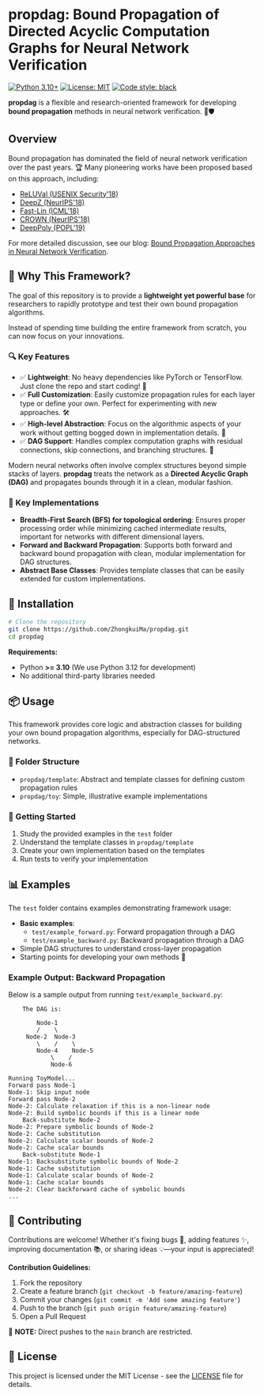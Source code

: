 # propdag: Bound Propagation of Directed Acyclic Computation Graphs for Neural Network Verification

[![Python 3.10+](https://img.shields.io/badge/python-3.10+-blue.svg)](https://www.python.org/downloads/)
[![License: MIT](https://img.shields.io/badge/License-MIT-yellow.svg)](https://opensource.org/licenses/MIT)
[![Code style: black](https://img.shields.io/badge/code%20style-black-000000.svg)](https://github.com/psf/black)


**propdag** is a flexible and research-oriented framework for developing **bound propagation** methods in neural network verification. 🧠🛡️

## Overview

Bound propagation has dominated the field of neural network verification over the past years. 🏆 Many pioneering works have been proposed based on this approach, including:
- [ReLUVal (USENIX Security'18)](https://www.usenix.org/conference/usenixsecurity18/presentation/wang-shiqi)
- [DeepZ (NeurIPS'18)](https://proceedings.neurips.cc/paper_files/paper/2018/hash/f2f446980d8e971ef3da97af089481c3-Abstract.html)
- [Fast-Lin (ICML'18)](https://proceedings.mlr.press/v80/weng18a.html)
- [CROWN (NeurIPS'18)](https://proceedings.neurips.cc/paper/2018/hash/d04863f100d59b3eb688a11f95b0ae60-Abstract.html)
- [DeepPoly (POPL'19)](https://dl.acm.org/doi/abs/10.1145/3290354)

For more detailed discussion, see our blog: [Bound Propagation Approaches in Neural Network Verification](https://zhongkuima.github.io/blogs/bound_prop.html).

## 🎯 Why This Framework?

The goal of this repository is to provide a **lightweight yet powerful base** for researchers to rapidly prototype and test their own bound propagation algorithms.

Instead of spending time building the entire framework from scratch, you can now focus on your innovations.

### 🔍 Key Features

- ✅ **Lightweight**: No heavy dependencies like PyTorch or TensorFlow. Just clone the repo and start coding! 🚀
- ✅ **Full Customization**: Easily customize propagation rules for each layer type or define your own. Perfect for experimenting with new approaches. 🛠️
- ✅ **High-level Abstraction**: Focus on the algorithmic aspects of your work without getting bogged down in implementation details. 🧩
- ✅ **DAG Support**: Handles complex computation graphs with residual connections, skip connections, and branching structures. 🔄

Modern neural networks often involve complex structures beyond simple stacks of layers. **propdag** treats the network as a **Directed Acyclic Graph (DAG)** and propagates bounds through it in a clean, modular fashion.

### 🔑 Key Implementations

- **Breadth-First Search (BFS) for topological ordering**: Ensures proper processing order while minimizing cached intermediate results, important for networks with different dimensional layers.
- **Forward and Backward Propagation**: Supports both forward and backward bound propagation with clean, modular implementation for DAG structures.
- **Abstract Base Classes**: Provides template classes that can be easily extended for custom implementations.

## 🔧 Installation

```bash
# Clone the repository
git clone https://github.com/ZhongkuiMa/propdag.git
cd propdag
```

**Requirements:**
- Python **>= 3.10** (We use Python 3.12 for development)
- No additional third-party libraries needed

## 📦 Usage

This framework provides core logic and abstraction classes for building your own bound propagation algorithms, especially for DAG-structured networks.

### 📁 Folder Structure

- `propdag/template`: Abstract and template classes for defining custom propagation rules
- `propdag/toy`: Simple, illustrative example implementations

### 🧪 Getting Started

1. Study the provided examples in the `test` folder
2. Understand the template classes in `propdag/template`
3. Create your own implementation based on the templates
4. Run tests to verify your implementation

## 📊 Examples

The `test` folder contains examples demonstrating framework usage:

- **Basic examples**:
  - `test/example_forward.py`: Forward propagation through a DAG
  - `test/example_backward.py`: Backward propagation through a DAG
- Simple DAG structures to understand cross-layer propagation
- Starting points for developing your own methods 🔧

### Example Output: Backward Propagation

Below is a sample output from running `test/example_backward.py`:

```text
    The DAG is:

        Node-1
        /    \
     Node-2  Node-3
        \    /    \
        Node-4    Node-5
            \    /
            Node-6
    
Running ToyModel...
Forward pass Node-1
Node-1: Skip input node
Forward pass Node-2
Node-2: Calculate relaxation if this is a non-linear node
Node-2: Build symbolic bounds if this is a linear node
	Back-substitute Node-2
Node-2: Prepare symbolic bounds of Node-2
Node-2: Cache substitution
Node-2: Calculate scalar bounds of Node-2
Node-2: Cache scalar bounds
	Back-substitute Node-1
Node-1: Backsubstitute symbolic bounds of Node-2
Node-1: Cache substitution
Node-1: Calculate scalar bounds of Node-2
Node-1: Cache scalar bounds
Node-2: Clear backforward cache of symbolic bounds
...
```

## 🤝 Contributing

Contributions are welcome! Whether it's fixing bugs 🐞, adding features ✨, improving documentation 📚, or sharing ideas 💡—your input is appreciated!

**Contribution Guidelines:**
1. Fork the repository
2. Create a feature branch (`git checkout -b feature/amazing-feature`)
3. Commit your changes (`git commit -m 'Add some amazing feature'`)
4. Push to the branch (`git push origin feature/amazing-feature`)
5. Open a Pull Request

📌 **NOTE:** Direct pushes to the `main` branch are restricted.

## 📄 License

This project is licensed under the MIT License - see the [LICENSE](LICENSE) file for details.
